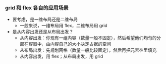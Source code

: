 ### grid 和 flex 各自的应用场景

- 要考虑，是一维布局还是二维布局
  - 一般来说，一维布局用 flex，二维布局用 grid
- 是从内容出发还是从布局出发？
  - 从内容出发：你现有一组内容（数量一般不固定），然后希望他们均匀的分部在容器中，由内容自己的大小决定占据的空间
  - 从布局出发：先规划网格（数量一般比较固定），然后再把元素往里填充
  - 从内容出发，用 flex；从布局出发，用 grid
